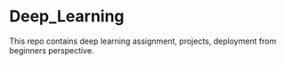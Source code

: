 # Deep_Learning
This repo contains deep learning assignment, projects, deployment from beginners perspective.
